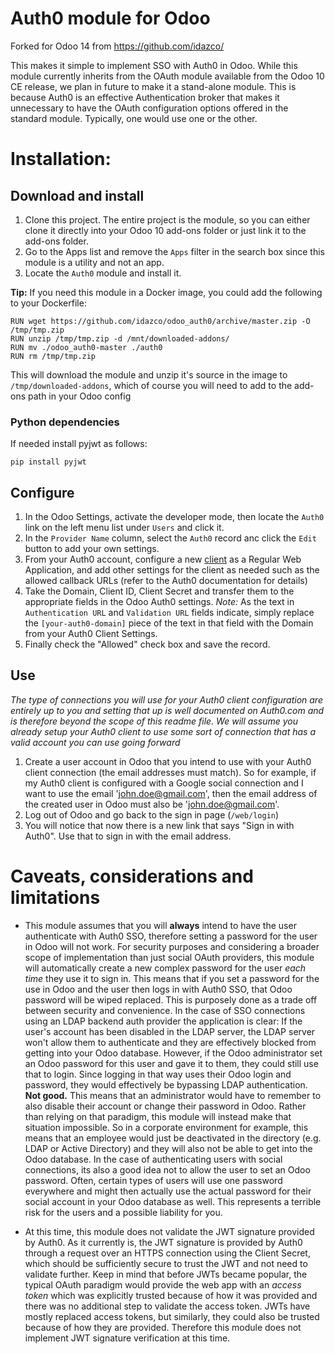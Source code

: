 # Auth0 module for Odoo

Forked for Odoo 14 from https://github.com/idazco/

This makes it simple to implement SSO with Auth0 in Odoo. While this module currently inherits from
the OAuth module available from the Odoo 10 CE release, we plan in future to make it a stand-alone module.
This is because Auth0 is an effective Authentication broker that makes it unnecessary to have the OAuth
configuration options offered in the standard module. Typically, one would use one or the other.

# Installation:

## Download and install

 1. Clone this project. The entire project is the module, so you can either clone it directly into your
 Odoo 10 add-ons folder or just link it to the add-ons folder.
 1. Go to the Apps list and remove the `Apps` filter in the search box since this module is a utility and not an app.
 1. Locate the `Auth0` module and install it.
 
**Tip:** If you need this module in a Docker image, you could add the following to your Dockerfile:
```
RUN wget https://github.com/idazco/odoo_auth0/archive/master.zip -O /tmp/tmp.zip
RUN unzip /tmp/tmp.zip -d /mnt/downloaded-addons/
RUN mv ./odoo_auth0-master ./auth0
RUN rm /tmp/tmp.zip
```
This will download the module and unzip it's source in the image to `/tmp/downloaded-addons`, which of course you
will need to add to the add-ons path in your Odoo config

### Python dependencies
If needed install pyjwt as follows:

    pip install pyjwt
 
## Configure

 1. In the Odoo Settings, activate the developer mode, then locate the `Auth0` link on the left menu list under `Users` and click it.
 1. In the `Provider Name` column, select the `Auth0` record anc click the `Edit` button to add your own settings.
 1. From your Auth0 account, configure a new [client](https://auth0.com/docs/clients) as a Regular Web Application,
 and add other settings for the client as needed such as the allowed callback URLs (refer to the Auth0 documentation for details)
 1. Take the Domain, Client ID, Client Secret and transfer them to the appropriate fields in the Odoo Auth0 settings.
 *Note:* As the text in `Authentication URL` and `Validation URL` fields indicate, simply replace the `[your-auth0-domain]`
 piece of the text in that field with the Domain from your Auth0 Client Settings.
 1. Finally check the "Allowed" check box and save the record.

## Use

*The type of connections you will use for your Auth0 client configuration are entirely up to you and setting that up is well
documented on Auth0.com and is therefore beyond the scope of this readme file. We will assume you already setup your Auth0 client
to use some sort of connection that has a valid account you can use going forward*

 1. Create a user account in Odoo that you intend to use with your Auth0 client connection (the email addresses must match).
 So for example, if my Auth0 client is configured with a Google social connection and I want to use the email 'john.doe@gmail.com',
 then the email address of the created user in Odoo must also be 'john.doe@gmail.com'.
 1. Log out of Odoo and go back to the sign in page (`/web/login`)
 1. You will notice that now there is a new link that says "Sign in with Auth0". Use that to sign in with the email address.
 
# Caveats, considerations and limitations

 - This module assumes that you will **always** intend to have the user authenticate with Auth0 SSO, therefore setting a password for
 the user in Odoo will not work. For security purposes and considering a broader scope of implementation than just social OAuth providers,
 this module will automatically create a new complex password for the user *each time* they use it to sign in. This means that if you set
 a password for the use in Odoo and the user then logs in with Auth0 SSO, that Odoo password will be wiped replaced. This is purposely done
 as a trade off between security and convenience. In the case of SSO connections using an LDAP backend auth provider the application is clear:
 If the user's account has been disabled in the LDAP server, the LDAP server won't allow them to authenticate and they are effectively blocked
 from getting into your Odoo database. However, if the Odoo administrator set an Odoo password for this user and gave it to them,
 they could still use that to login. Since logging in that way uses their Odoo login and password, they would effectively be bypassing
 LDAP authentication. **Not good.** This means that an administrator would have to remember to also disable their account or change their
 password in Odoo. Rather than relying on that paradigm, this module will instead make that situation impossible.
 So in a corporate environment for example, this means that an employee would just be deactivated in the
 directory (e.g. LDAP or Active Directory) and they will also not be able to get into the Odoo database.
 In the case of authenticating users with social connections, its also a good idea not to allow the user to set an Odoo password.
 Often, certain types of users will use one password everywhere and might then actually use the actual password for their social account in
 your Odoo database as well. This represents a terrible risk for the users and a possible liability for you.
 
 - At this time, this module does not validate the JWT signature provided by Auth0. As it currently is, the JWT signature is provided by Auth0
 through a request over an HTTPS connection using the Client Secret, which should be sufficiently secure to trust the JWT and not need to
 validate further. Keep in mind that before JWTs became popular, the typical OAuth paradigm would provide the web app with an *access token*
 which was explicitly trusted because of how it was provided and there was no additional step to validate the access token.
 JWTs have mostly replaced access tokens, but similarly, they could also be trusted because of how they are provided.
 Therefore this module does not implement JWT signature verification at this time.
  